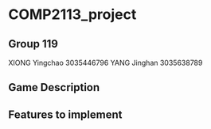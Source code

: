 # COMP2113_project

## Group 119
XIONG Yingchao 3035446796
YANG Jinghan 3035638789

## Game Description


## Features to implement
